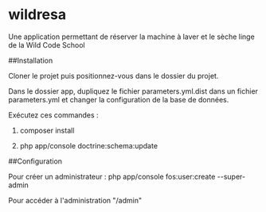 wildresa
========


Une application permettant de réserver la machine à laver et le sèche linge de la Wild Code School


##Installation


Cloner le projet puis positionnez-vous dans le dossier du projet.


Dans le dossier app, dupliquez le fichier parameters.yml.dist dans un fichier parameters.yml et changer la configuration de la base de données.


Exécutez ces commandes :

1. composer install

2. php app/console doctrine:schema:update


##Configuration


Pour créer un administrateur : php app/console fos:user:create --super-admin

Pour accéder à l'administration "/admin"




